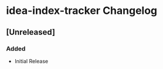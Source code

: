 <!-- Keep a Changelog guide -> https://keepachangelog.com -->

# idea-index-tracker Changelog

## [Unreleased]
### Added
- Initial Release
